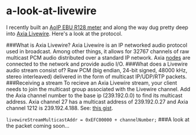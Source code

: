 a-look-at-livewire
==================

I recently built an <a href="https://github.com/kylophone/AXIA-LUFS">AoIP EBU R128 meter</a> and along the way dug pretty deep into <a href = "http://en.wikipedia.org/wiki/Livewire_(networking)">Axia Livewire</a>. Here's a look at the protocol. 

###What is Axia Livewire?
Axia Livewire is an IP networked audio protocol used in broadcast. Among other things, it allows for 32767 channels of raw multicast PCM audio distributed over a standard IP network. Axia <a href="http://axiaaudio.com/xnodes">nodes</a> are connected to the network and provide audio I/O.
###What does a Livewire audio stream consist of?
Raw PCM (big endian, 24-bit signed, 48000 kHz, stereo interleaved) delivered in the form of multicast IP/UDP/RTP packets.
###Receiving a stream
To recieve an Axia Livewire stream, your client needs to join the multicast group associated with the Livewire channel. Add the Axia channel number to the base ip (239.192.0.0) to find its multicast address. Axia channel 27 has a multicast address of 239.192.0.27 and  Axia channel 1212 is 239.192.4.188. See: <a href = "https://gist.github.com/kylophone/a10e2c88ced3bf5e7674">this gist</a>.

`livewireStreamMulticastAddr = 0xEFC00000 + channelNumber;`
###A look at the packet
coming soon...
